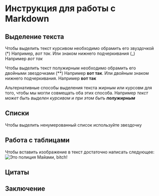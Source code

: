  # Инструкция для работы с Markdown

 ## Выделение текста

 Чтобы выделить текст курсивом необходимо обрамить его звуздочкой (*) Например, *вот так*. Или знаком нижнего подчеркивания (_) Например _вот так_

 Чтобы выделить текст полужирным необходимо обрамить его двойными звездочками (**) Например **вот так**. Или двойным знаком нижнего подчеркивания. Например __вот  так__ 

 Альтернативные способы выделения текста жирным или курсовм для того, чтобы мы могли совмещать оба этих способа. Например _текст может быть выделен курсивом и при этом быть **полужирным**_

 ## Списки
Чтобы выделить ненумерованный список используйте звездочку
 ## Работа с таблицами

 Чтобы вставить изображение в текст достаточно написать следующее: ![Это полиция Майами, bitch!](miami.jpg)

 ## Цитаты

 ## Заключение 